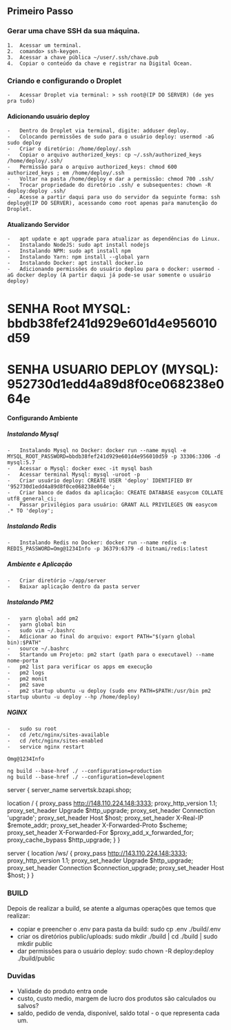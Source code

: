 ## Primeiro Passo

###   Gerar uma chave SSH da sua máquina.
    1.  Acessar um terminal.
    2.  comando> ssh-keygen.
    3.  Acessar a chave pública ~/user/.ssh/chave.pub
    4.  Copiar o conteúdo da chave e registrar na Digital Ocean.

###   Criando e configurando o Droplet
    -   Acessar Droplet via terminal: > ssh root@(IP DO SERVER) (de yes pra tudo)

####    Adicionando usuário deploy
    -   Dentro do Droplet via terminal, digite: adduser deploy.
    -   Colocando permissões de sudo para o usuário deploy: usermod -aG sudo deploy
    -   Criar o diretório: /home/deploy/.ssh
    -   Copiar o arquivo authorized_keys: cp ~/.ssh/authorized_keys /home/deploy/.ssh/
    -   Permissão para o arquivo authorized_keys: chmod 600 authorized_keys ; em /home/deploy/.ssh
    -   Voltar na pasta /home/deploy e dar a permissão: chmod 700 .ssh/
    -   Trocar propriedade do diretório .ssh/ e subsequentes: chown -R deploy:deploy .ssh/
    -   Acesse a partir daqui para uso do servidor da seguinte forma: ssh deploy@(IP DO SERVER), acessando como root apenas para manutenção do Droplet.

####    Atualizando Servidor
    -   apt update e apt upgrade para atualizar as dependências do Linux.
    -   Instalando NodeJS: sudo apt install nodejs
    -   Instalando NPM: sudo apt install npm
    -   Instalando Yarn: npm install --global yarn
    -   Instalando Docker: apt install docker.io
    -   Adicionando permissões do usuário deplou para o docker: usermod -aG docker deploy (A partir daqui já pode-se usar somente o usuário deploy)

# SENHA Root MYSQL: bbdb38fef241d929e601d4e956010d59
# SENHA USUARIO DEPLOY (MYSQL): 952730d1edd4a89d8f0ce068238e064e

####    Configurando Ambiente 
#####   Instalando Mysql
    -   Instalando Mysql no Docker: docker run --name mysql -e MYSQL_ROOT_PASSWORD=bbdb38fef241d929e601d4e956010d59 -p 33306:3306 -d mysql:5.7
    -   Acessar o Mysql: docker exec -it mysql bash
    -   Acessar terminal Mysql: mysql -uroot -p
    -   Criar usuário deploy: CREATE USER 'deploy' IDENTIFIED BY '952730d1edd4a89d8f0ce068238e064e';
    -   Criar banco de dados da aplicação: CREATE DATABASE easycom COLLATE utf8_general_ci;
    -   Passar privilégios para usuário: GRANT ALL PRIVILEGES ON easycom .* TO 'deploy';

#####   Instalando Redis
    -   Instalando Redis no Docker: docker run --name redis -e REDIS_PASSWORD=Omg@1234Info -p 36379:6379 -d bitnami/redis:latest

#####   Ambiente e Aplicação
    -   Criar diretório ~/app/server
    -   Baixar aplicação dentro da pasta server

#####   Instalando PM2
    -   yarn global add pm2
    -   yarn global bin
    -   sudo vim ~/.bashrc
    -   Adicionar ao final do arquivo: export PATH="$(yarn global bin):$PATH"
    -   source ~/.bashrc
    -   Startando um Projeto: pm2 start (path para o executavel) --name nome-porta
    -   pm2 list para verificar os apps em execução
    -   pm2 logs
    -   pm2 monit
    -   pm2 save
    -   pm2 startup ubuntu -u deploy (sudo env PATH=$PATH:/usr/bin pm2 startup ubuntu -u deploy --hp /home/deploy)

#####   NGINX
    -   sudo su root
    -   cd /etc/nginx/sites-available
    -   cd /etc/nginx/sites-enabled
    -   service nginx restart

    Omg@1234Info

    ng build --base-href ./ --configuration=production
    ng build --base-href ./ --configuration=development

server {
  server_name servertsk.bzapi.shop;

  location / {
    proxy_pass http://148.110.224.148:3333;
    proxy_http_version 1.1;
    proxy_set_header Upgrade $http_upgrade;
    proxy_set_header Connection 'upgrade';
    proxy_set_header Host $host;
    proxy_set_header X-Real-IP $remote_addr;
    proxy_set_header X-Forwarded-Proto $scheme;
    proxy_set_header X-Forwarded-For $proxy_add_x_forwarded_for;
    proxy_cache_bypass $http_upgrade;
  }
}

server {
  location /ws/ {
    proxy_pass http://143.110.224.148:3333;
    proxy_http_version 1.1;
    proxy_set_header Upgrade $http_upgrade;
    proxy_set_header Connection $connection_upgrade;
    proxy_set_header Host $host;
  }
}

### BUILD

Depois de realizar a build, se atente a algumas operações que temos que realizar:

  - copiar e preencher o .env para pasta da build:  sudo cp .env ./build/.env
  - criar os diretórios public/uploads: sudo mkdir ./build | cd ./build | sudo mkdir public
  - dar permissões para o usuário deploy: sudo chown -R deploy:deploy ./build/public

### Duvidas
  - Validade do produto entra onde
  - custo, custo medio, margem de lucro dos produtos são calculados ou salvos?
  - saldo, pedido de venda, disponível, saldo total - o que representa cada um.

